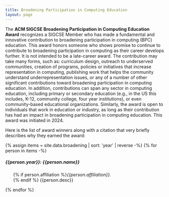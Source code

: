 ```yaml
---
title: Broadening Participation in Computing Education
layout: page
---
```


The **ACM SIGCSE Broadening Participation in Computing Education Award** recognizes a SIGCSE Member who has made a fundamental and innovative contribution to broadening participation in computing (BPC) education. This award honors someone who shows promise to continue to contribute to broadening participation in computing as their career develops further. It is not intended to be a late-career award. The contribution may take many forms, such as: curriculum design, outreach to underserved communities, creation of programs, policies or initiatives that increase representation in computing, publishing work that helps the community understand underrepresentation issues, or any of a number of other significant contributions toward broadening participation in computing education. In addition, contributions can span any sector in computing education, including primary or secondary education (e.g., in the US this includes, K-12, community college, four year institutions), or even community-based educational organizations. Similarly, the award is open to individuals that work in education or industry, as long as their contribution has had an impact in broadening participation in computing education. This award was initiated in 2024.


Here is the list of award winners along with a citation that very briefly describes why they earned the award:


{% assign items = site.data.broadening | sort: 'year' | reverse -%}
{% for person in items -%}
##### {{person.year}}: {{person.name}}
<p style="margin-left: 25px;">
{% if person.affiliation %}<i>{{person.affiliation}}.</i><br>{% endif %}
{{person.desc}}</p>
{% endfor %}

